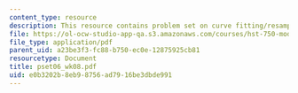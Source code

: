```yaml
---
content_type: resource
description: This resource contains problem set on curve fitting/resampling.
file: https://ol-ocw-studio-app-qa.s3.amazonaws.com/courses/hst-750-modeling-issues-in-speech-and-hearing-spring-2006/e0b3202b8eb98756ad7916be3dbde991_pset06_wk08.pdf
file_type: application/pdf
parent_uid: a23be3f3-fc88-b750-ec0e-12875925cb81
resourcetype: Document
title: pset06_wk08.pdf
uid: e0b3202b-8eb9-8756-ad79-16be3dbde991
---
```

